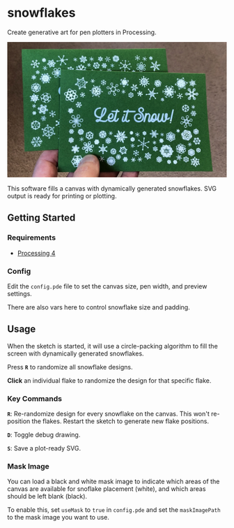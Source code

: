 # snowflakes

Create generative art for pen plotters in Processing.

![Example image](preview.jpg)

This software fills a canvas with dynamically generated snowflakes. SVG output is ready for printing or plotting.

## Getting Started

### Requirements

- [Processing 4](https://processing.org)

### Config

Edit the `config.pde` file to set the canvas size, pen width, and preview settings.

There are also vars here to control snowflake size and padding.

## Usage

When the sketch is started, it will use a circle-packing algorithm to fill the screen with dynamically generated snowflakes.

Press **`R`** to randomize all snowflake designs.

**Click** an individual flake to randomize the design for that specific flake.

### Key Commands

**`R`**: Re-randomize design for every snowflake on the canvas. This won't re-position the flakes. Restart the sketch to generate new flake positions.

**`D`**: Toggle debug drawing.

**`S`**: Save a plot-ready SVG.

### Mask Image

You can load a black and white mask image to indicate which areas of the canvas are available for snoflake placement (white), and which areas should be left blank (black).

To enable this, set `useMask` to `true` in `config.pde` and set the `maskImagePath` to the mask image you want to use.
